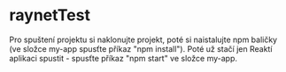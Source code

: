 ﻿# raynetTest

Pro spuštení projektu si naklonujte projekt, poté si naistalujte npm baličky (ve složce my-app spusťte příkaz "npm install"). 
Poté už stačí jen Reaktí aplikaci spustit - spusťte příkaz "npm start" ve složce my-app.